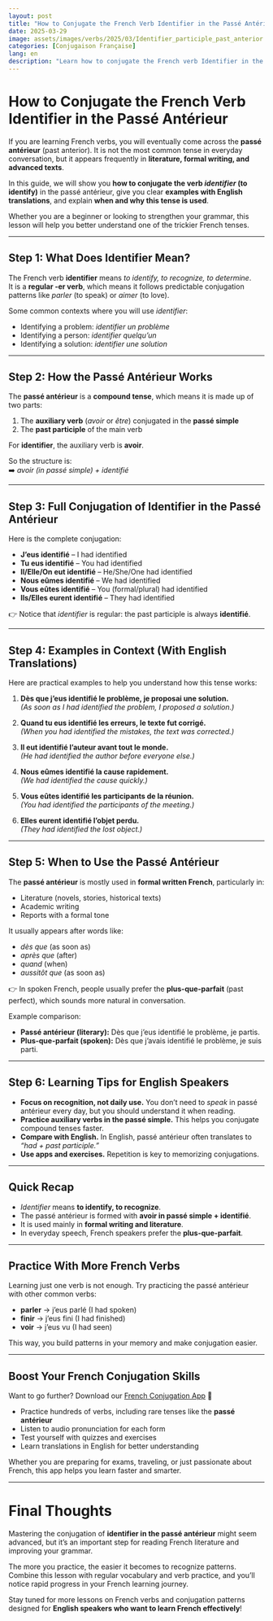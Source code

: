 ```yaml
---
layout: post
title: "How to Conjugate the French Verb Identifier in the Passé Antérieur (Beginner’s Guide)"
date: 2025-03-29
image: assets/images/verbs/2025/03/Identifier_participle_past_anterior.webp
categories: [Conjugaison Française]
lang: en
description: "Learn how to conjugate the French verb Identifier in the passé antérieur. Step-by-step explanations, examples with English translations, and tips for mastering French conjugation."
---
```


# How to Conjugate the French Verb **Identifier** in the Passé Antérieur

If you are learning French verbs, you will eventually come across the **passé antérieur** (past anterior). It is not the most common tense in everyday conversation, but it appears frequently in **literature, formal writing, and advanced texts**.  

In this guide, we will show you **how to conjugate the verb *identifier* (to identify)** in the passé antérieur, give you clear **examples with English translations**, and explain **when and why this tense is used**.  

Whether you are a beginner or looking to strengthen your grammar, this lesson will help you better understand one of the trickier French tenses.

---

## Step 1: What Does Identifier Mean?

The French verb **identifier** means *to identify, to recognize, to determine*.  
It is a **regular -er verb**, which means it follows predictable conjugation patterns like *parler* (to speak) or *aimer* (to love).  

Some common contexts where you will use *identifier*:  

- Identifying a problem: *identifier un problème*  
- Identifying a person: *identifier quelqu’un*  
- Identifying a solution: *identifier une solution*  

---

## Step 2: How the Passé Antérieur Works

The **passé antérieur** is a **compound tense**, which means it is made up of two parts:  

1. The **auxiliary verb** (*avoir* or *être*) conjugated in the **passé simple**  
2. The **past participle** of the main verb  

For **identifier**, the auxiliary verb is **avoir**.  

So the structure is:  
➡️ *avoir (in passé simple) + identifié*  

---

## Step 3: Full Conjugation of Identifier in the Passé Antérieur

Here is the complete conjugation:  

- **J’eus identifié** – I had identified  
- **Tu eus identifié** – You had identified  
- **Il/Elle/On eut identifié** – He/She/One had identified  
- **Nous eûmes identifié** – We had identified  
- **Vous eûtes identifié** – You (formal/plural) had identified  
- **Ils/Elles eurent identifié** – They had identified  

👉 Notice that *identifier* is regular: the past participle is always **identifié**.

---

## Step 4: Examples in Context (With English Translations)

Here are practical examples to help you understand how this tense works:  

1. **Dès que j’eus identifié le problème, je proposai une solution.**  
   *(As soon as I had identified the problem, I proposed a solution.)*  

2. **Quand tu eus identifié les erreurs, le texte fut corrigé.**  
   *(When you had identified the mistakes, the text was corrected.)*  

3. **Il eut identifié l’auteur avant tout le monde.**  
   *(He had identified the author before everyone else.)*  

4. **Nous eûmes identifié la cause rapidement.**  
   *(We had identified the cause quickly.)*  

5. **Vous eûtes identifié les participants de la réunion.**  
   *(You had identified the participants of the meeting.)*  

6. **Elles eurent identifié l’objet perdu.**  
   *(They had identified the lost object.)*  

---

## Step 5: When to Use the Passé Antérieur

The **passé antérieur** is mostly used in **formal written French**, particularly in:  

- Literature (novels, stories, historical texts)  
- Academic writing  
- Reports with a formal tone  

It usually appears after words like:  

- *dès que* (as soon as)  
- *après que* (after)  
- *quand* (when)  
- *aussitôt que* (as soon as)  

👉 In spoken French, people usually prefer the **plus-que-parfait** (past perfect), which sounds more natural in conversation.  

Example comparison:  
- **Passé antérieur (literary):** Dès que j’eus identifié le problème, je partis.  
- **Plus-que-parfait (spoken):** Dès que j’avais identifié le problème, je suis parti.  

---

## Step 6: Learning Tips for English Speakers

- **Focus on recognition, not daily use.** You don’t need to *speak* in passé antérieur every day, but you should understand it when reading.  
- **Practice auxiliary verbs in the passé simple.** This helps you conjugate compound tenses faster.  
- **Compare with English.** In English, passé antérieur often translates to *“had + past participle.”*  
- **Use apps and exercises.** Repetition is key to memorizing conjugations.  

---

## Quick Recap

- *Identifier* means **to identify, to recognize**.  
- The passé antérieur is formed with **avoir in passé simple + identifié**.  
- It is used mainly in **formal writing and literature**.  
- In everyday speech, French speakers prefer the **plus-que-parfait**.  

---

## Practice With More French Verbs

Learning just one verb is not enough. Try practicing the passé antérieur with other common verbs:  

- **parler** → j’eus parlé (I had spoken)  
- **finir** → j’eus fini (I had finished)  
- **voir** → j’eus vu (I had seen)  

This way, you build patterns in your memory and make conjugation easier.

---

## Boost Your French Conjugation Skills

Want to go further? Download our [French Conjugation App]({{site.appStore.url}}) 📱  

- Practice hundreds of verbs, including rare tenses like the **passé antérieur**  
- Listen to audio pronunciation for each form  
- Test yourself with quizzes and exercises  
- Learn translations in English for better understanding  

Whether you are preparing for exams, traveling, or just passionate about French, this app helps you learn faster and smarter.  

---

# Final Thoughts

Mastering the conjugation of **identifier in the passé antérieur** might seem advanced, but it’s an important step for reading French literature and improving your grammar.  

The more you practice, the easier it becomes to recognize patterns. Combine this lesson with regular vocabulary and verb practice, and you’ll notice rapid progress in your French learning journey.  

Stay tuned for more lessons on French verbs and conjugation patterns designed for **English speakers who want to learn French effectively**!